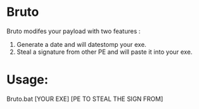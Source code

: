 # Bruto
Bruto modifes your payload with two features :
1) Generate a date and will datestomp your exe.
2) Steal a signature from other PE and will paste it into your exe.

# Usage:
Bruto.bat [YOUR EXE] [PE TO STEAL THE SIGN FROM]
